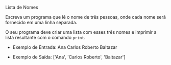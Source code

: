 Lista de Nomes

Escreva um programa que lê o nome de três pessoas,
onde cada nome será fornecido em uma linha separada.

O seu programa deve criar uma lista com esses três nomes
e imprimir a lista resultante com o comando `print`.

- Exemplo de Entrada:
Ana
Carlos Roberto
Baltazar

- Exemplo de Saída:
\['Ana', 'Carlos Roberto', 'Baltazar'\]
